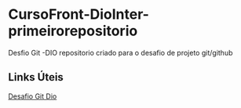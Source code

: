 # CursoFront-DioInter-primeirorepositorio
Desfio Git -DIO
repositorio  criado  para o desafio de projeto git/github 

## Links Úteis 
[Desafio Git Dio](https://web.dio.me/lab/criando-seu-primeiro-repositorio-no-github-para-compartilhar-seu-progresso/learning/d5)



